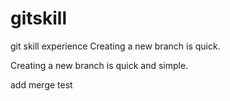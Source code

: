 # gitskill
git skill experience
Creating a new branch is quick.

Creating a new branch is quick and simple.

add merge test
